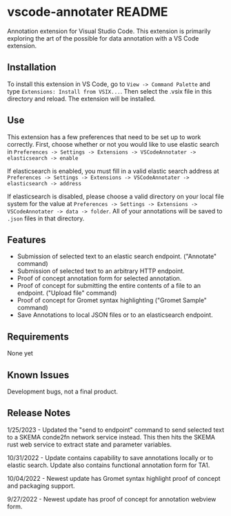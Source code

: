 # vscode-annotater README

Annotation extension for Visual Studio Code. This extension is primarily exploring the art of the possible for data annotation with a VS Code extension.

## Installation

To install this extension in VS Code, go to ```View -> Command Palette``` and type ```Extensions: Install from VSIX...```. Then select the .vsix file in this directory and reload. The extension will be installed.

## Use

This extension has a few preferences that need to be set up to work correctly. First, choose whether or not you would like to use elastic search in ```Preferences -> Settings -> Extensions -> VSCodeAnnotater -> elasticsearch -> enable```

If elasticsearch is enabled, you must fill in a valid elastic search address at ```Preferences -> Settings -> Extensions -> VSCodeAnnotater -> elasticsearch -> address```

If elasticsearch is disabled, please choose a valid directory on your local file system for the value at ```Preferences -> Settings -> Extensions -> VSCodeAnnotater -> data -> folder```. All of your annotations will be saved to ```.json``` files in that directory.

## Features

+ Submission of selected text to an elastic search endpoint. ("Annotate" command)
+ Submission of selected text to an arbitrary HTTP endpoint.
+ Proof of concept annotation form for selected annotation.
+ Proof of concept for submitting the entire contents of a file to an endpoint. ("Upload file" command)
+ Proof of concept for Gromet syntax highlighting ("Gromet Sample" command)
+ Save Annotations to local JSON files or to an elasticsearch endpoint.

## Requirements

None yet

## Known Issues

Development bugs, not a final product.

## Release Notes

1/25/2023 - Updated the "send to endpoint" command to send selected text to a SKEMA conde2fn network service instead. This then hits the SKEMA rust web service to extract state and parameter variables.

10/31/2022 - Update contains capability to save annotations locally or to elastic search. Update also contains functional annotation form for TA1.

10/04/2022 - Newest update has Gromet syntax highlight proof of concept and packaging support.

9/27/2022 - Newest update has proof of concept for annotation webview form.
